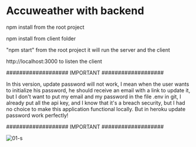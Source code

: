 # Accuweather with backend
npm install from the root project

npm install from client folder

"npm start" from the root project it will run the server and the client

http://localhost:3000    to listen the client


###################
IMPORTANT
###################

In this version, update password will not work, I mean when the user wants to initialize his password, he should receive an email with a link to update it, but I don't want to put my email and my password in the file .env in git, I already put all the api key, and I know that it's a breach security, but I had no choice to make this application functional locally. But in heroku update password work perfectly!

###################
IMPORTANT
###################

![01-s](https://user-images.githubusercontent.com/42219511/86917822-6a0b4000-c12e-11ea-9e84-3b63b5b1ba02.png)
